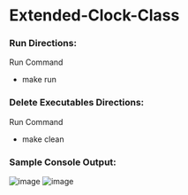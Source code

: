 # Extended-Clock-Class
 
### Run Directions:
Run Command
 - make run

### Delete Executables Directions:
Run Command
 - make clean

### Sample Console Output:
![image](https://github.com/SkwarczynskiP/Extended-Clock/assets/123986100/eab1c1ec-bfd2-4253-bab0-0c363be8b3cc)
![image](https://github.com/SkwarczynskiP/Extended-Clock/assets/123986100/6325de52-e9ad-4915-b4e8-4c73301d3680)
